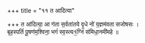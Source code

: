 +++
title = "११ त आदित्या"

+++
त आ॑दित्या॒ आ ग॑ता स॒र्वता॑तये वृ॒धे नो॑ य॒ज्ञम॑वता सजोषसः ।  
बृह॒स्पतिं॑ पू॒षण॑म॒श्विना॒ भगं॑ स्व॒स्त्य१॒॑ग्निं स॑मिधा॒नमी॑महे ॥